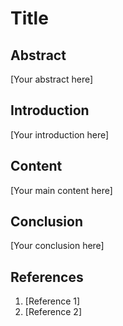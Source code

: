 # Title

## Abstract

[Your abstract here]

## Introduction

[Your introduction here]

## Content

[Your main content here]

## Conclusion

[Your conclusion here]

## References

1. [Reference 1]
2. [Reference 2]
